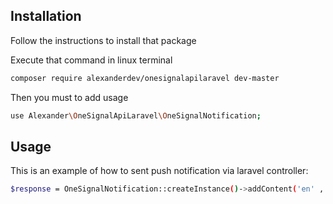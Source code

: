 
## Installation

Follow the instructions to install that package

Execute that command in linux terminal

```sh
composer require alexanderdev/onesignalapilaravel dev-master
```




Then you must to add usage 

```sh
use Alexander\OneSignalApiLaravel\OneSignalNotification;
```


## Usage

This is an example of how to sent push notification via laravel controller:

```sh
$response = OneSignalNotification::createInstance()->addContent('en' , 'My message')->forActiveUsers()->sentPost();
```